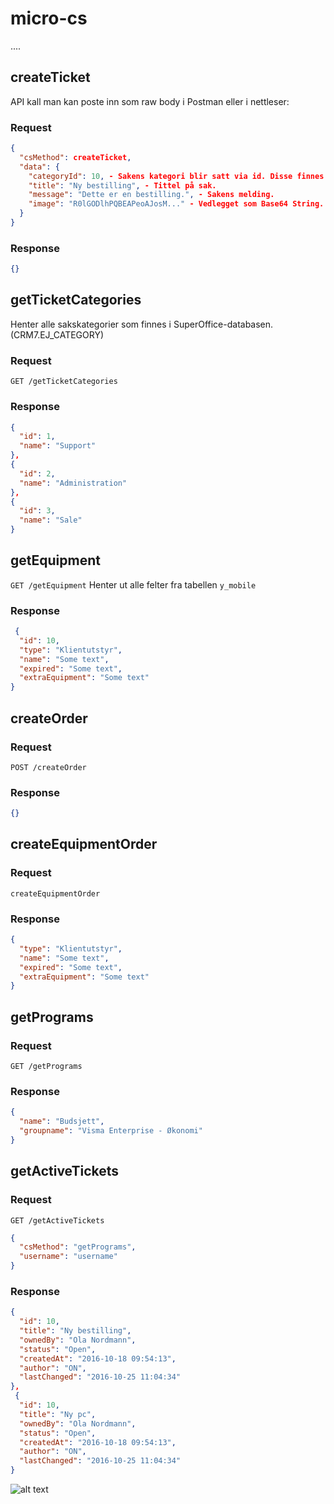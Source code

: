 # micro-cs

....

## createTicket

API kall man kan poste inn som raw body i Postman eller i nettleser:

### Request

```json
{
  "csMethod": createTicket,
  "data": {
    "categoryId": 10, - Sakens kategori blir satt via id. Disse finnes i CRM7.EJ_CATEGORY I SuperOffice databasen.
    "title": "Ny bestilling", - Tittel på sak.
    "message": "Dette er en bestilling.", - Sakens melding.
    "image": "R0lGODlhPQBEAPeoAJosM..." - Vedlegget som Base64 String.
  }
}
```

### Response

```json
{}
```

## getTicketCategories

Henter alle sakskategorier som finnes i SuperOffice-databasen. (CRM7.EJ_CATEGORY)

### Request

```GET /getTicketCategories```

### Response

```json
{
  "id": 1,
  "name": "Support"
},
{
  "id": 2,
  "name": "Administration"
},
{
  "id": 3,
  "name": "Sale"
}
```

## getEquipment


```GET /getEquipment```
Henter ut alle felter fra tabellen ```y_mobile```


### Response

```json
 {
  "id": 10,
  "type": "Klientutstyr",
  "name": "Some text",
  "expired": "Some text",
  "extraEquipment": "Some text"
}
```

## createOrder

### Request

```POST /createOrder```

### Response

```json
{}
```

## createEquipmentOrder

### Request
```createEquipmentOrder```

### Response

```json
{
  "type": "Klientutstyr",
  "name": "Some text",
  "expired": "Some text",
  "extraEquipment": "Some text"
}
```

## getPrograms

### Request

```
GET /getPrograms
```

### Response

```json
{
  "name": "Budsjett",
  "groupname": "Visma Enterprise - Økonomi"
}
```

## getActiveTickets

### Request

```GET /getActiveTickets```

```json
{
  "csMethod": "getPrograms",
  "username": "username"
}
```

### Response

```json
{
  "id": 10,
  "title": "Ny bestilling",
  "ownedBy": "Ola Nordmann",
  "status": "Open",
  "createdAt": "2016-10-18 09:54:13",
  "author": "ON",
  "lastChanged": "2016-10-25 11:04:34"
},
 {
  "id": 10,
  "title": "Ny pc",
  "ownedBy": "Ola Nordmann",
  "status": "Open",
  "createdAt": "2016-10-18 09:54:13",
  "author": "ON",
  "lastChanged": "2016-10-25 11:04:34"
}
```

![alt text](https://robohash.org/micro-cs.png "Robohash image of micro-cs")
